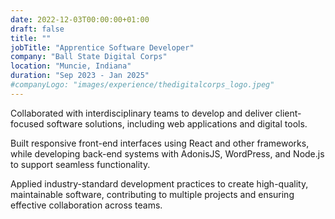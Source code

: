 ```yaml
---
date: 2022-12-03T00:00:00+01:00
draft: false
title: ""
jobTitle: "Apprentice Software Developer"
company: "Ball State Digital Corps"
location: "Muncie, Indiana"
duration: "Sep 2023 - Jan 2025"
#companyLogo: "images/experience/thedigitalcorps_logo.jpeg"
---
```

Collaborated with interdisciplinary teams to develop and deliver
client-focused software solutions, including web applications and
digital tools.

Built responsive front-end interfaces using React and other
frameworks, while developing back-end systems with AdonisJS,
WordPress, and Node.js to support seamless functionality.

Applied industry-standard development practices to create
high-quality, maintainable software, contributing to multiple
projects and ensuring effective collaboration across teams.